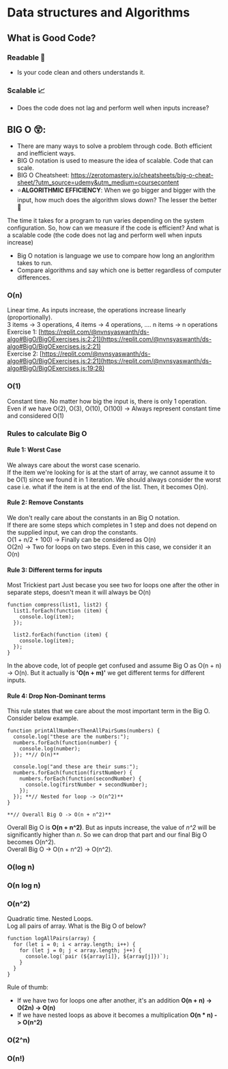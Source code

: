 # Data structures and Algorithms
## What is Good Code?
### Readable 📖
- Is your code clean and others understands it.
### Scalable 📈
- Does the code does not lag and perform well when inputs increase?

## BIG O 😲:
- There are many ways to solve a problem through code. Both efficient and inefficient ways.
- BIG O notation is used to measure the idea of scalable. Code that can scale.
- BIG O Cheatsheet: https://zerotomastery.io/cheatsheets/big-o-cheat-sheet/?utm_source=udemy&utm_medium=coursecontent
- ⭐**ALGORITHMIC EFFICIENCY**: When we go bigger and bigger with the input, how much does the algorithm slows down? The lesser the better 💪

The time it takes for a program to run varies depending on the system configuration. So, how can we measure if the code is efficient? And what is a scalable code (the code does not lag and perform well when inputs increase)
- Big O notation is language we use to compare how long an anglorithm takes to run.
- Compare algorithms and say which one is better regardless of computer differences.

### O(n)
Linear time. As inputs increase, the operations increase linearly (proportionally).  
3 items -> 3 operations, 4 items -> 4 operations, .... n items -> n operations  
Exercise 1: [https://replit.com/@nvnsyaswanth/ds-algo#BigO/BigOExercises.js:2:21](https://replit.com/@nvnsyaswanth/ds-algo#BigO/BigOExercises.js:2:21)  
Exercise 2: [https://replit.com/@nvnsyaswanth/ds-algo#BigO/BigOExercises.js:2:21](https://replit.com/@nvnsyaswanth/ds-algo#BigO/BigOExercises.js:19:28)  

### O(1)
Constant time. No matter how big the input is, there is only 1 operation.   
Even if we have O(2), O(3), O(10), O(100) -> Always represent constant time and considered O(1) 

### Rules to calculate Big O
#### Rule 1: Worst Case
We always care about the worst case scenario.  
If the item we're looking for is at the start of array, we cannot assume it to be O(1) since we found it in 1 iteration. We should always consider the worst case i.e. what if the item is at the end of the list. Then, it becomes O(n).  

#### Rule 2: Remove Constants
We don't really care about the constants in an Big O notation.  
If there are some steps which completes in 1 step and does not depend on the supplied input, we can drop the constants.  
O(1 + n/2 + 100) -> Finally can be considered as O(n)  
O(2n) -> Two for loops on two steps. Even in this case, we consider it an O(n)  

#### Rule 3: Different terms for inputs
Most Trickiest part
Just becase you see two for loops one after the other in separate steps, doesn't mean it will always be O(n)  

```
function compress(list1, list2) {
  list1.forEach(function (item) {
    console.log(item);
  });

  list2.forEach(function (item) {
    console.log(item);
  });
}
```
In the above code, lot of people get confused and assume Big O as O(n + n) -> O(n). But it actually is **'O(n + m)'** we get different terms for different inputs.

#### Rule 4: Drop Non-Dominant terms
This rule states that we care about the most important term in the Big O. Consider below example.  

```
function printAllNumbersThenAllPairSums(numbers) {
  console.log("these are the numbers:");
  numbers.forEach(function(number) {
    console.log(number);
  }); **// O(n)**

  console.log("and these are their sums:");
  numbers.forEach(function(firstNumber) {
    numbers.forEach(function(secondNumber) {
      console.log(firstNumber + secondNumber);
    });
  }); **// Nested for loop -> O(n^2)**
}

**// Overall Big O -> O(n + n^2)**
```
Overall Big O is **O(n + n^2)**. But as inputs increase, the value of _n^2_ will be significantly higher than _n_. So we can drop that part and our final Big O becomes O(n^2).  
Overall Big O -> O(n + n^2) -> O(n^2).  

### O(log n)
### O(n log n)
### O(n^2)
Quadratic time. Nested Loops.  
Log all pairs of array. What is the Big O of below?
```
function logAllPairs(array) {
  for (let i = 0; i < array.length; i++) {
    for (let j = 0; j < array.length; j++) {
      console.log(`pair (${array[i]}, ${array[j]})`);
    }
  }
}
```
Rule of thumb:  
- If we have two for loops one after another, it's an addition **O(n + n) -> O(2n) -> O(n)**
- If we have nested loops as above it becomes a multiplication **O(n * n) - > O(n^2)**

### O(2^n)
### O(n!)